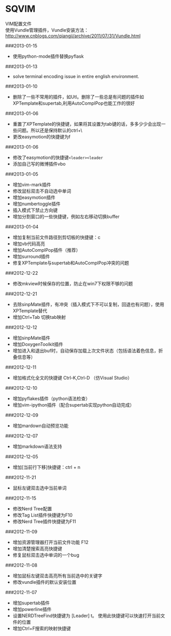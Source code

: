 SQVIM
===  
VIM配置文件  
使用Vundle管理插件，Vundle安装方法：http://www.cnblogs.com/qiangji/archive/2011/07/31/Vundle.html

###2013-01-15
* 使用python-mode插件替换pyflask

###2013-01-13
* solve terminal encoding issue in entire english environment.

###2013-01-10
* 删除了一些不常用的插件，如Utl。删除了一些总是有问题的插件如XPTemplate和supertab,利用AutoComplPop也能工作的很好

###2013-01-06
* 重置了XPTemplate的快捷键，如果将其设置为tab键的话，多多少少会出现一些问题。所以还是保持默认的ctrl+\
* 更改easymotion的快捷键为f

###2013-01-06
* 修改了easymotion的快捷键`<leader><leader`
* 添加自己写的微博插件vbo

###2013-01-05
* 增加vim-mark插件
* 修改鼠标双击不自动选中单词
* 增加easymotion插件
* 增加numbertoggle插件
* 插入模式下禁止方向键
* 增加分割窗口的一些快捷键，例如左右移动切换buffer

###2013-01-04
* 增加复制当前文件路径到剪切板的快捷键：<leader>c
* 增加vb代码高亮
* 增加AutoComplPop插件（推荐）
* 增加surround插件
* 修复XPTemplate与supertab和AutoComplPop冲突的问题

###2012-12-22
* 修改mkview时候保存的位置，防止在win7下权限不够的问题

###2012-12-21
* 去除sinpMate插件，有冲突（插入模式下不可以复制，回退也有问题），使用XPTemplate替代
* 增加Ctrl+Tab 切换tab映射

###2012-12-12
* 增加sinpMate插件
* 增加DoxygenToolkit插件
* 增加进入和退出buf时，自动保存加载上次文件状态（包括语法着色信息，折叠信息等）

###2012-12-11
* 增加格式化全文的快捷键 Ctrl-K,Ctrl-D （仿Visual Studio）

###2012-12-10
* 增加pyflakes插件（python语法检查）
* 增加vim-ipython插件（配合supertab实现python自动完成）

###2012-12-09
* 增加mardown自动预览功能

###2012-12-07
* 增加markdown语法支持

###2012-12-05
* 增加[当前行下移]快捷键：ctrl + n

###2012-11-21
* 鼠标左键双击选中当前单词

###2012-11-15
* 修改Nerd Tree配置
* 修改Tag List插件快捷键为F10
* 修改Nerd Tree插件快捷键为F11

###2012-11-09
* 增加资源管理器打开当前文件功能 F12
* 增加清楚搜索高亮快捷键
* 修复鼠标双击选中单词的一个bug

###2012-11-08
* 增加鼠标左键双击高亮所有当前选中的关键字
* 修改vundle插件的默认安装位置  

###2012-11-07
* 增加supertab插件
* 增加powerline插件
* 设置NERDTreeFind快捷键为 [Leader] t。 使用此快捷键可以快速打开当前文件的位置
* 增加Ctrl+F搜索的映射快捷键

